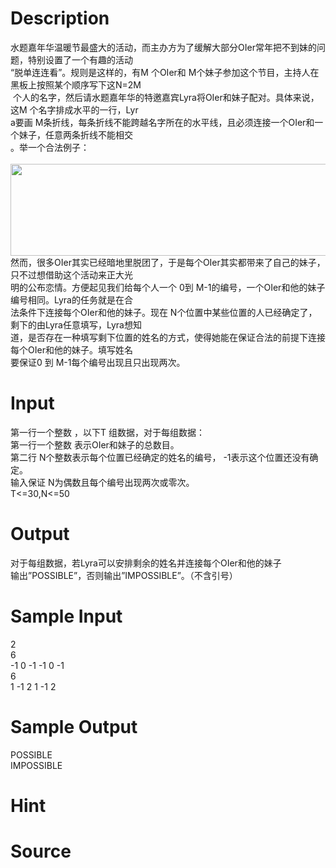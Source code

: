 
# Description

<div class="content"><div>水题嘉年华温暖节最盛大的活动，而主办方为了缓解大部分OIer常年把不到妹的问题，特别设置了一个有趣的活动</div>
<div>“脱单连连看”。规则是这样的，有M 个OIer和 M个妹子参加这个节目，主持人在黑板上按照某个顺序写下这N=2M</div>
<div> 个人的名字，然后请水题嘉年华的特邀嘉宾Lyra将OIer和妹子配对。具体来说，这M 个名字排成水平的一行，Lyr</div>
<div>a要画 M条折线，每条折线不能跨越名字所在的水平线，且必须连接一个OIer和一个妹子，任意两条折线不能相交</div>
<div>。举一个合法例子：</div>
<div> <img src="/source/bzoj/4694/img/aHR0cHM6Ly9seWRzeS5jb20vSnVkZ2VPbmxpbmUvdXBsb2FkLzIwMTYwOS8xMS5wbmc=.png" width="649" height="147" alt=""/></div>
<div>然而，很多OIer其实已经暗地里脱团了，于是每个OIer其实都带来了自己的妹子，只不过想借助这个活动来正大光</div>
<div>明的公布恋情。方便起见我们给每个人一个 0到 M-1的编号，一个OIer和他的妹子编号相同。Lyra的任务就是在合</div>
<div>法条件下连接每个OIer和他的妹子。现在 N个位置中某些位置的人已经确定了，剩下的由Lyra任意填写，Lyra想知</div>
<div>道，是否存在一种填写剩下位置的姓名的方式，使得她能在保证合法的前提下连接每个OIer和他的妹子。填写姓名</div>
<div>要保证0 到 M-1每个编号出现且只出现两次。</div>
<p></p></div>

# Input

<div class="content"><div>第一行一个整数 ，以下T 组数据，对于每组数据：</div>
<div>第一行一个整数 表示OIer和妹子的总数目。</div>
<div>第二行 N个整数表示每个位置已经确定的姓名的编号， -1表示这个位置还没有确定。</div>
<div>输入保证 N为偶数且每个编号出现两次或零次。</div>
<div>T&lt;=30,N&lt;=50</div>
<p></p></div>

# Output

<div class="content"><div>对于每组数据，若Lyra可以安排剩余的姓名并连接每个OIer和他的妹子</div>
<div>输出”POSSIBLE”，否则输出”IMPOSSIBLE”。（不含引号）</div>
<p></p></div>

# Sample Input

<div class="content"><span class="sampledata">2<br/>
6<br/>
-1 0 -1 -1 0 -1<br/>
6<br/>
1 -1 2 1 -1 2</span></div>

# Sample Output

<div class="content"><span class="sampledata">POSSIBLE<br/>
IMPOSSIBLE<br/>
</span></div>

# Hint

<div class="content"><p></p></div>

# Source

<div class="content"><p><a href="problemset.php?search="></a></p></div>


